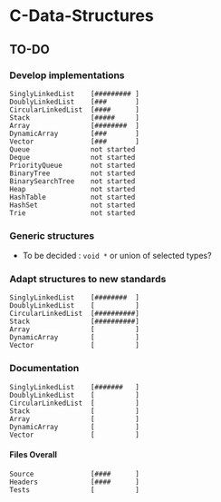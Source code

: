# C-Data-Structures

## TO-DO

### Develop implementations

```
SinglyLinkedList    [######### ]
DoublyLinkedList    [###       ]
CircularLinkedList  [####      ]
Stack               [#####     ]
Array               [########  ]
DynamicArray        [###       ]
Vector              [###       ]
Queue               not started
Deque               not started
PriorityQueue       not started
BinaryTree          not started
BinarySearchTree    not started
Heap                not started
HashTable           not started
HashSet             not started
Trie                not started
```

### Generic structures

* To be decided : ```void *``` or union of selected types?

### Adapt structures to new standards

```
SinglyLinkedList    [########  ]
DoublyLinkedList    [          ]
CircularLinkedList  [##########]
Stack               [##########]
Array               [          ]
DynamicArray        [          ]
Vector              [          ]
```

### Documentation

```
SinglyLinkedList    [#######   ]
DoublyLinkedList    [          ]
CircularLinkedList  [          ]
Stack               [          ]
Array               [          ]
DynamicArray        [          ]
Vector              [          ]
```

#### Files Overall

```
Source              [####      ]
Headers             [####      ]
Tests               [          ]
```